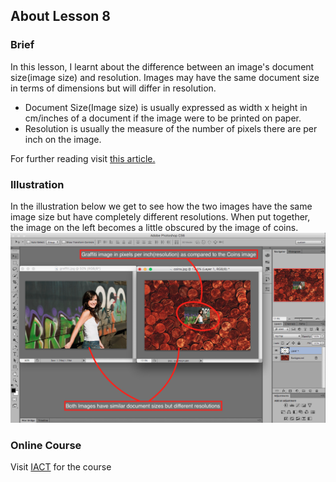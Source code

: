 ## About Lesson 8

### Brief
In this lesson, I learnt about the difference between an image's document size(image size) and resolution. Images may have the same document size in terms of dimensions but will differ in resolution.

- Document Size(Image size) is usually expressed as width x height in cm/inches of a document if the image were to be printed on paper.
- Resolution is usually the measure of the number of pixels there are per inch on the image.

For further reading visit [this article.](https://www.photoshopessentials.com/essentials/image-resolution)

### Illustration
In the illustration below we get to see how the two images have the same image size but have completely different resolutions. When put together, the image on the left becomes a little obscured by the image of coins.
![Illustration Example](../assets/images/illustration9.png)

### Online Course
Visit [IACT](https://iact.ie) for the course
